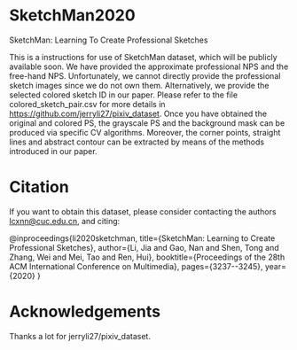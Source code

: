 # SketchMan2020
SketchMan: Learning To Create Professional Sketches

This is a instructions for use of SketchMan dataset, which will be publicly available soon.
We have provided the approximate professional NPS and the free-hand NPS.
Unfortunately, we cannot directly provide the professional sketch images since we do not own them. Alternatively, we provide the selected colored sketch ID in our paper.
Please refer to the file colored_sketch_pair.csv for more details in https://github.com/jerryli27/pixiv_dataset.
Once you have obtained the original and colored PS, the grayscale PS and the background mask can be produced via specific CV algorithms. 
Moreover, the corner points, straight lines and abstract contour can be extracted by means of the methods introduced in our paper. 

# Citation

If you want to obtain this dataset, please consider contacting the authors lcxnn@cuc.edu.cn, and citing:

@inproceedings{li2020sketchman,
  title={SketchMan: Learning to Create Professional Sketches},
  author={Li, Jia and Gao, Nan and Shen, Tong and Zhang, Wei and Mei, Tao and Ren, Hui},
  booktitle={Proceedings of the 28th ACM International Conference on Multimedia},
  pages={3237--3245},
  year={2020}
}

# Acknowledgements
Thanks a lot for jerryli27/pixiv_dataset.
